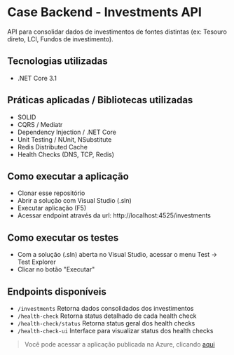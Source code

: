 # Case Backend - Investments API

API para consolidar dados de investimentos de fontes distintas (ex: Tesouro direto, LCI, Fundos de investimento).

## Tecnologias utilizadas
- .NET Core 3.1

## Práticas aplicadas / Bibliotecas utilizadas
- SOLID
- CQRS / Mediatr
- Dependency Injection / .NET Core
- Unit Testing / NUnit, NSubstitute
- Redis Distributed Cache
- Health Checks (DNS, TCP, Redis)

## Como executar a aplicação
- Clonar esse repositório
- Abrir a solução com Visual Studio (.sln)
- Executar aplicação (F5)
- Acessar endpoint através da url: http://localhost:4525/investments

## Como executar os testes
- Com a solução (.sln) aberta no Visual Studio, acessar o menu Test -> Test Explorer
- Clicar no botão "Executar"

## Endpoints disponíveis
- ``/investments`` Retorna dados consolidados dos investimentos
- ``/health-check`` Retorna status detalhado de cada health check
- ``/health-check/status`` Retorna status geral dos health checks
- ``/health-check-ui`` Interface para visualizar status dos health checks

> Você pode acessar a aplicação publicada na Azure, clicando [aqui](http://investments-api.azurewebsites.net/health-check-ui)